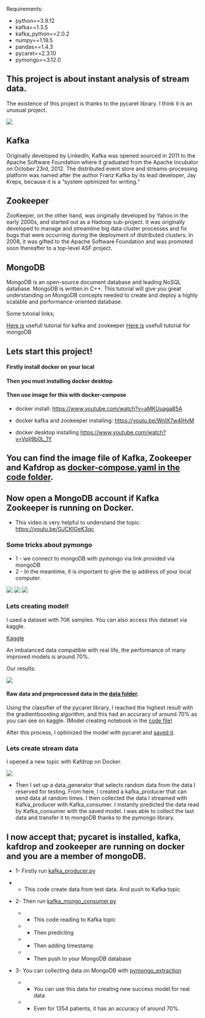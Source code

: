 Requirements: 
* python==3.9.12
* kafka==1.3.5 
* kafka_python==2.0.2 
* numpy==1.19.5 
* pandas==1.4.3 
* pycaret==2.3.10 
* pymongo==3.12.0

## This project is about instant analysis of stream data.


The existence of this project is thanks to the pycaret library. I think it is an unusual project.


![](https://github.com/zie225/kafka-stream-medical/blob/main/images/unnamed1.png)

## Kafka

Originally developed by LinkedIn, Kafka was opened sourced in 2011 to the Apache Software Foundation where it graduated from the Apache Incubator on October 23rd, 2012. The distributed event store and streams-processing platform was named after the author Franz Kafka by its lead developer, Jay Kreps, because it is a “system optimized for writing.”

## Zookeeper

ZooKeeper, on the other hand, was originally developed by Yahoo in the early 2000s, and started out as a Hadoop sub-project. It was originally developed to manage and streamline big data cluster processes and fix bugs that were occurring during the deployment of distributed clusters. In 2008, it was gifted to the Apache Software Foundation and was promoted soon thereafter to a top-level ASF project.

## MongoDB

MongoDB is an open-source document database and leading NoSQL database. MongoDB is written in C++. This tutorial will give you great understanding on MongoDB concepts needed to create and deploy a highly scalable and performance-oriented database.

Some tutorial links;

[Here is](https://docs.confluent.io/5.1.3/streams/quickstart.html) usefull tutorial for kafka and zookeeper
[Here is](https://www.tutorialspoint.com/mongodb/index.htm) usefull tutorial for mongoDB


## Lets start this project!

#### Firstly install docker on your local
#### Then you must installing docker desktop
#### Then use image for this with docker-compose 

* docker install: https://www.youtube.com/watch?v=aMKUuaga85A

* docker kafka and zookeeper installing: https://youtu.be/WnlX7w4lHvM

* docker desktop installing https://www.youtube.com/watch?v=Vplj9b0L_1Y

## You can find the image file of Kafka, Zookeeper and Kafdrop as [docker-compose.yaml in the code folder](https://github.com/zie225/kafka-stream-medical/blob/main/code/docker-compose.yaml).

## Now open a MongoDB account if Kafka Zookeeper is running on Docker.

* This video is very helpful to understand the topic: https://youtu.be/GJCKIGeK3qc

### Some tricks about pymongo

* 1 - we connect to mongoDB with pymongo via link provided via mongoDB
* 2 - In the meantime, it is important to give the ip address of your local computer.
    

![](https://github.com/zie225/kafka-stream-medical/blob/main/images/Screenshot%20from%202022-08-16%2012-15-53.png)
![](https://github.com/zie225/kafka-stream-medical/blob/main/images/Screenshot%20from%202022-08-16%2012-16-05.png)
![](https://github.com/zie225/kafka-stream-medical/blob/main/images/Screenshot%20from%202022-08-16%2013-00-37.png)


### Lets creating model!


I used a dataset with 70K samples. You can also access this dataset via kaggle.

[Kaggle](https://www.kaggle.com/datasets/sulianova/cardiovascular-disease-dataset)

An imbalanced data compatible with real life, the performance of many improved models is around 70%.

Our results:

![](https://github.com/zie225/kafka-stream-medical/blob/main/images/Screenshot%20from%202022-08-16%2011-50-09.png)


#### Raw data and preprocessed data in the [data folder](https://github.com/zie225/kafka-stream-medical/tree/main/data). 




Using the classifier of the pycaret library, I reached the highest result with the gradientboosting algorithm, and this had an accuracy of around 70% as you can see on kaggle. (Model creating notebook in the [code file](https://github.com/zie225/kafka-stream-medical/blob/main/code/model.ipynb))




After this process, I optimized the model with pycaret and [saved it](https://github.com/zie225/kafka-stream-medical/blob/main/code/model.pkl).


### Lets create stream data

I opened a new topic with Kafdrop on Docker.






![](https://github.com/zie225/kafka-stream-medical/blob/main/images/Screenshot%20from%202022-08-16%2012-03-59.png)





* Then I set up a data_generator that selects random data from the data I reserved for testing. From here, I created a kafka_producer that can send data at random times. I then collected the data I streamed with Kafka_producer with Kafka_consumer. I instantly predicted the data read by Kafka_consumer with the saved model. I was able to collect the last data and transfer it to mongoDB thanks to the pymongo library.

## I now accept that; pycaret is installed, kafka, kafdrop and zookeeper are running on docker and you are a member of mongoDB.

* 1- Firstly run [kafka_producer.py](https://github.com/zie225/kafka-stream-medical/blob/main/code/kafka_producer.py)
*   - This code create data from test data. And push to Kafka topic


* 2- Then run [kafka_mongo_consumer.py](https://github.com/zie225/kafka-stream-medical/blob/main/code/kafka_mongo_consumer.py)
    * - This code reading to Kafka topic 
    * - Then predicting
    * - Then adding timestamp
    * - Then push to your MongoDB database


* 3- You can collecting data on MongoDB with [pymongo_extraction](https://github.com/zie225/kafka-stream-medical/blob/main/code/pymongo_extraction.ipynb)
    * - You can use this data for creating new success model for real data
    * - Even for 1354 patients, it has an accuracy of around 70%.
